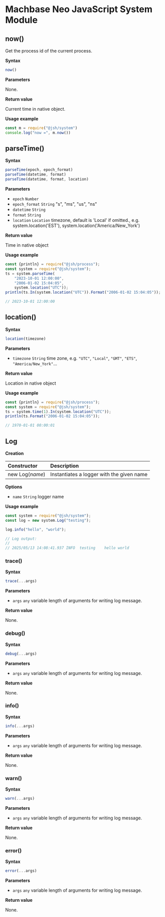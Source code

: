 # Machbase Neo JavaScript System Module

## now()

Get the process id of the current process.

**Syntax**

```js
now()
```

**Parameters**

None.

**Return value**

Current time in native object.

**Usage example**

```js
const m = require("@jsh/system")
console.log("now =", m.now())
```

## parseTime()

**Syntax**

```js
parseTime(epoch, epoch_format)
parseTime(datetime, format)
parseTime(datetime, format, location)
```

**Parameters**

- `epoch` `Number`
- `epoch_format` `String` "s", "ms", "us", "ns"
- `datetime` `String`
- `format` `String`
- `location` `Location` timezone, default is 'Local' if omitted., e.g. system.location('EST'), system.location('America/New_York')

**Return value**

Time in native object

**Usage example**

```js
const {println} = require("@jsh/process");
const system = require("@jsh/system");
ts = system.parseTime(
    "2023-10-01 12:00:00",
    "2006-01-02 15:04:05",
    system.location("UTC"));
println(ts.In(system.location("UTC")).Format("2006-01-02 15:04:05"));

// 2023-10-01 12:00:00
```

## location()

**Syntax**

```js
location(timezone)
```

**Parameters**

- `timezone` `String` time zone, e.g. `"UTC"`, `"Local"`, `"GMT"`, `"ETS"`, `"America/New_York"`...

**Return value**

Location in native object

**Usage example**

```js
const {println} = require("@jsh/process");
const system = require("@jsh/system");
ts = system.time(1).In(system.location("UTC"));
println(ts.Format("2006-01-02 15:04:05"));

// 1970-01-01 00:00:01
```

## Log

**Creation**

| Constructor             | Description                          |
|:------------------------|:----------------------------------------------|
| new Log(*name*)         | Instantiates a logger with the given name     |

**Options**

- `name` `String` logger name

**Usage example**

```js
const system = require("@jsh/system");
const log = new system.Log("testing");

log.info("hello", "world");

// Log output:
//
// 2025/05/13 14:08:41.937 INFO  testing    hello world
```

### trace()

**Syntax**

```js
trace(...args)
```

**Parameters**

- `args` `any` variable length of arguments for writing log message.

**Return value**

None.

### debug()

**Syntax**

```js
debug(...args)
```

**Parameters**

- `args` `any` variable length of arguments for writing log message.

**Return value**

None.

### info()

**Syntax**

```js
info(...args)
```

**Parameters**

- `args` `any` variable length of arguments for writing log message.

**Return value**

None.

### warn()

**Syntax**

```js
warn(...args)
```

**Parameters**

- `args` `any` variable length of arguments for writing log message.

**Return value**

None.

### error()

**Syntax**

```js
error(...args)
```

**Parameters**

- `args` `any` variable length of arguments for writing log message.

**Return value**

None.
